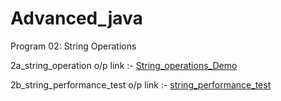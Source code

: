 # Advanced_java
 Program 02: String Operations 

2a_string_operation o/p link :-
<a href="https://github.com/ravi1718/Advanced-java-programs/blob/main/lab2_Strings/2a_stringoperationsdemo.jpg">String_operations_Demo</a>


2b_string_performance_test o/p link :-
<a href="https://github.com/ravi1718/Advanced-java-programs/blob/main/lab2_Strings/2b_stringperformance.jpg">string_performance_test</a>


<br/>
<br/>







